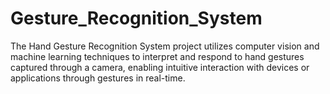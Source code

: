 # Gesture_Recognition_System
The Hand Gesture Recognition System project utilizes computer vision and machine learning techniques to interpret and respond to hand gestures captured through a camera, enabling intuitive interaction with devices or applications through gestures in real-time.
